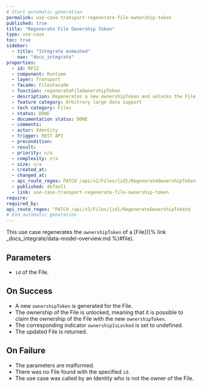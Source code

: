 ```yaml
---
# Start automatic generation
permalink: use-case-transport-regenerate-file-ownership-token
published: true
title: "Regenerate File Ownership Token"
type: use-case
toc: true
sidebar:
  - title: "Integrate enmeshed"
    nav: "docs_integrate"
properties:
  - id: RF12
  - component: Runtime
  - layer: Transport
  - facade: FilesFacade
  - function: regenerateFileOwnershipToken
  - description: Regenerates a new ownershipToken and unlocks the File.
  - feature category: Arbitrary large data support
  - tech category: Files
  - status: DONE
  - documentation status: DONE
  - comments:
  - actor: Identity
  - trigger: REST API
  - precondition:
  - result:
  - priority: n/a
  - complexity: n/a
  - size: n/a
  - created_at:
  - changed_at:
  - api_route_regex: PATCH /api/v2/Files/{id}/RegenerateOwnershipToken
  - published: default
  - link: use-case-transport-regenerate-file-ownership-token
require:
required_by:
api_route_regex: ^PATCH /api/v2/Files/{id}/RegenerateOwnershipToken$
# End automatic generation
---
```


This use case regenerates the `ownershipToken` of a [File]({% link _docs_integrate/data-model-overview.md %}#file).

## Parameters

- `id` of the File.

## On Success

- A new `ownershipToken` is generated for the File.
- The ownership of the File is unlocked, meaning that it is possible to claim the ownership of the File with the new `ownershipToken`.
- The corresponding indicator `ownershipIsLocked` is set to undefined.
- The updated File is returned.

## On Failure

- The parameters are malformed.
- There was no File found with the specified `id`.
- The use case was called by an Identity who is not the owner of the File.
